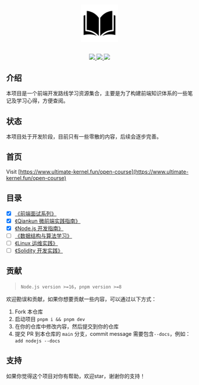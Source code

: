 <div align="center">
  <img src="./logo.svg" width="100"  alt="logo" />
</div>

##

<p align="center">
<a href="https://github.com/aaronlamz/open-course/actions/workflows/deploy-docs.yml">
  <img src="https://github.com/aaronlamz/open-course/actions/workflows/deploy-docs.yml/badge.svg ">
</a>

<a href="https://badgen.net/static/CG%20By/ChatGPT/green">
  <img src ="https://badgen.net/static/CG%20By/ChatGPT/green">
</a>

<a href="https://flat.badgen.net/badge/icon/wiki/green?icon=wiki&label">
  <img src ="https://flat.badgen.net/badge/icon/wiki/green?icon=wiki&label">
</a>
</p>


## 介绍
本项目是一个前端开发路线学习资源集合，主要是为了构建前端知识体系的一些笔记及学习心得，方便查阅。

## 状态
本项目处于开发阶段，目前只有一些零散的内容，后续会逐步完善。

## 首页
Visit [https://www.ultimate-kernel.fun/open-course](https://www.ultimate-kernel.fun/open-course)

## 目录
- [x] [《前端面试系列》](https://www.ultimate-kernel.fun/open-course/interview/)
- [x] [《Qiankun 微前端实践指南》](https://www.ultimate-kernel.fun/open-course/qiankun/)
- [x] [《Node.js 开发指南》](https://www.ultimate-kernel.fun/open-course/nodejs/)
- [ ] [《数据结构与算法学习》](https://www.ultimate-kernel.fun/open-course/algorithm/)
- [ ] [《Linux 运维实践》](https://www.ultimate-kernel.fun/open-course/linux/)
- [ ] [《Solidity 开发实践》](https://www.ultimate-kernel.fun/open-course/solidity/)

## 贡献
> `Node.js version >=16`，`pnpm version >=8`

欢迎勘误和贡献，如果你想要贡献一些内容，可以通过以下方式：
1. Fork 本仓库
2. 启动项目 `pnpm i && pnpm dev` 
3. 在你的仓库中修改内容，然后提交到你的仓库
4. 提交 PR 到本仓库的 `main` 分支，commit message 需要包含`--docs`，例如：`add nodejs --docs`

## 支持
如果你觉得这个项目对你有帮助，欢迎star，谢谢你的支持！

<!-- <div>
  <img src="./coffee.png"/ width="200px">
</div> -->
